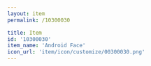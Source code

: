 ```yaml
---
layout: item
permalink: /10300030

title: Item
id: '10300030'
item_name: 'Android Face'
icon_url: 'item/icon/customize/00300030.png'
---
```

